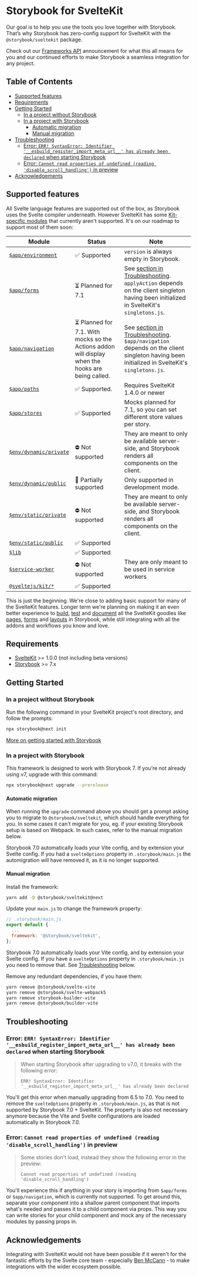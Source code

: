 # Storybook for SvelteKit <!-- omit in toc -->

Our goal is to help you use the tools you love together with Storybook. That’s why Storybook has zero-config support for SvelteKit with the `@storybook/sveltekit` package.

Check out our [Frameworks API](https://storybook.js.org/blog/framework-api/) announcement for what this all means for you and our continued efforts to make Storybook a seamless integration for any project.

## Table of Contents <!-- omit in toc -->

- [Supported features](#supported-features)
- [Requirements](#requirements)
- [Getting Started](#getting-started)
  - [In a project without Storybook](#in-a-project-without-storybook)
  - [In a project with Storybook](#in-a-project-with-storybook)
    - [Automatic migration](#automatic-migration)
    - [Manual migration](#manual-migration)
- [Troubleshooting](#troubleshooting)
  - [Error: `ERR! SyntaxError: Identifier '__esbuild_register_import_meta_url__' has already been declared` when starting Storybook](#error-err-syntaxerror-identifier-__esbuild_register_import_meta_url__-has-already-been-declared-when-starting-storybook)
  - [Error: `Cannot read properties of undefined (reading 'disable_scroll_handling')` in preview](#error-cannot-read-properties-of-undefined-reading-disable_scroll_handling-in-preview)
- [Acknowledgements](#acknowledgements)

## Supported features

All Svelte language features are supported out of the box, as Storybook uses the Svelte compiler underneath.
However SvelteKit has some [Kit-specific modules](https://kit.svelte.dev/docs/modules) that currently aren't supported. It's on our roadmap to support most of them soon:

| **Module**                                                                         | **Status**                                                                                        | **Note**                                                                                                                                                                                                                           |
| ---------------------------------------------------------------------------------- | ------------------------------------------------------------------------------------------------- | ---------------------------------------------------------------------------------------------------------------------------------------------------------------------------------------------------------------------------------- |
| [`$app/environment`](https://kit.svelte.dev/docs/modules#$app-environment)         | ✅ Supported                                                                                      | `version` is always empty in Storybook.                                                                                                                                                                                            |
| [`$app/forms`](https://kit.svelte.dev/docs/modules#$app-forms)                     | ⏳ Planned for 7.1                                                                                | See [section in Troubleshooting](#error-cannot-read-properties-of-undefined-reading-disable_scroll_handling-in-preview). `applyAction` depends on the client singleton having been initialized in SvelteKit's `singletons.js`.     |
| [`$app/navigation`](https://kit.svelte.dev/docs/modules#$app-navigation)           | ⏳ Planned for 7.1. With mocks so the Actions addon will display when the hooks are being called. | See [section in Troubleshooting](#error-cannot-read-properties-of-undefined-reading-disable_scroll_handling-in-preview). `$app/navigation` depends on the client singleton having been initialized in SvelteKit's `singletons.js`. |
| [`$app/paths`](https://kit.svelte.dev/docs/modules#$app-paths)                     | ✅ Supported.                                                                                | Requires SvelteKit 1.4.0 or newer                                                                                                                                                                  |
| [`$app/stores`](https://kit.svelte.dev/docs/modules#$app-stores)                   | ✅ Supported                                                                                      | Mocks planned for 7.1, so you can set different store values per story.                                                                                                                                                            |
| [`$env/dynamic/private`](https://kit.svelte.dev/docs/modules#$env-dynamic-private) | ⛔ Not supported                                                                                  | They are meant to only be available server-side, and Storybook renders all components on the client.                                                                                                                               |
| [`$env/dynamic/public`](https://kit.svelte.dev/docs/modules#$env-dynamic-public)   | 🚧 Partially supported                                                                            | Only supported in development mode.                                                                                                                                                                                                |
| [`$env/static/private`](https://kit.svelte.dev/docs/modules#$env-static-private)   | ⛔ Not supported                                                                                  | They are meant to only be available server-side, and Storybook renders all components on the client.                                                                                                                               |
| [`$env/static/public`](https://kit.svelte.dev/docs/modules#$env-static-public)     | ✅ Supported                                                                                      |                                                                                                                                                                                                                                    |
| [`$lib`](https://kit.svelte.dev/docs/modules#$lib)                                 | ✅ Supported                                                                                      |                                                                                                                                                                                                                                    |
| [`$service-worker`](https://kit.svelte.dev/docs/modules#$service-worker)           | ⛔ Not supported                                                                                  | They are only meant to be used in service workers                                                                                                                                                                                  |
| [`@sveltejs/kit/*`](https://kit.svelte.dev/docs/modules#sveltejs-kit)              | ✅ Supported                                                                                      |                                                                                                                                                                                                                                    |

This is just the beginning. We're close to adding basic support for many of the SvelteKit features. Longer term we're planning on making it an even better experience to [build](https://storybook.js.org/docs/7.0/react/writing-stories/introduction), [test](https://storybook.js.org/docs/7.0/react/writing-tests/introduction) and [document](https://storybook.js.org/docs/7.0/react/writing-docs/introduction) all the SvelteKit goodies like [pages](https://kit.svelte.dev/docs/routing), [forms](https://kit.svelte.dev/docs/form-actions) and [layouts](https://kit.svelte.dev/docs/routing#layout) in Storybook, while still integrating with all the addons and workflows you know and love.

## Requirements

- [SvelteKit](https://kit.svelte.dev/) >= 1.0.0 (not including beta versions)
- [Storybook](https://storybook.js.org/) >= 7.x

## Getting Started

### In a project without Storybook

Run the following command in your SvelteKit project's root directory, and follow the prompts:

```bash
npx storybook@next init
```

[More on getting started with Storybook](https://storybook.js.org/docs/7.0/svelte/get-started/install)

### In a project with Storybook

This framework is designed to work with Storybook 7. If you’re not already using v7, upgrade with this command:

```bash
npx storybook@next upgrade --prerelease
```

#### Automatic migration

When running the `upgrade` command above you should get a prompt asking you to migrate to `@storybook/sveltekit`, which should handle everything for you. In some cases it can't migrate for you, eg. if your existing Storybook setup is based on Webpack. In such cases, refer to the manual migration below.

Storybook 7.0 automatically loads your Vite config, and by extension your Svelte config. If you had a `svelteOptions` property in `.storybook/main.js` the automigration will have removed it, as it is no longer supported.

#### Manual migration

Install the framework:

```bash
yarn add -D @storybook/sveltekit@next
```

Update your `main.js` to change the framework property:

```js
// .storybook/main.js
export default {
  ...
  framework: '@storybook/sveltekit',
};
```

Storybook 7.0 automatically loads your Vite config, and by extension your Svelte config. If you have a `svelteOptions` property in `.storybook/main.js` you need to remove that. See [Troubleshooting](#error-about-__esbuild_register_import_meta_url__-when-starting-storybook) below.

Remove any redundant dependencies, if you have them:

```bash
yarn remove @storybook/svelte-vite
yarn remove @storybook/svelte-webpack5
yarn remove storybook-builder-vite
yarn remove @storybook/builder-vite
```

## Troubleshooting

### Error: `ERR! SyntaxError: Identifier '__esbuild_register_import_meta_url__' has already been declared` when starting Storybook

> When starting Storybook after upgrading to v7.0, it breaks with the following error:
>
> ```
> ERR! SyntaxError: Identifier '__esbuild_register_import_meta_url__' has already been declared
> ```

You'll get this error when manually upgrading from 6.5 to 7.0. You need to remove the `svelteOptions` property in `.storybook/main.js`, as that is not supported by Storybook 7.0 + SvelteKit. The property is also not necessary anymore because the Vite and Svelte configurations are loaded automatically in Storybook 7.0.

### Error: `Cannot read properties of undefined (reading 'disable_scroll_handling')` in preview

> Some stories don't load, instead they show the following error in the preview:
>
> ```
> Cannot read properties of undefined (reading 'disable_scroll_handling')
> ```

You'll experience this if anything in your story is importing from `$app/forms` or `$app/navigation`, which is currently not supported. To get around this, separate your component into a shallow parent component that imports what's needed and passes it to a child component via props. This way you can write stories for your child component and mock any of the necessary modules by passing props in.

## Acknowledgements

Integrating with SvelteKit would not have been possible if it weren't for the fantastic efforts by the Svelte core team - especially [Ben McCann](https://twitter.com/benjaminmccann) - to make integrations with the wider ecosystem possible.
